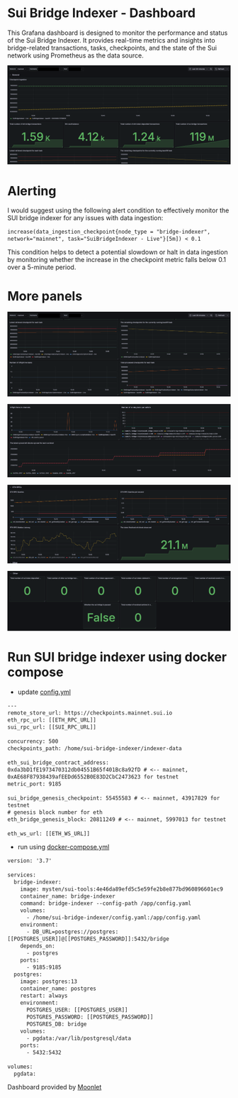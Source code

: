 # Sui Bridge Indexer - Dashboard

This Grafana dashboard is designed to monitor the performance and status of the Sui Bridge Indexer. It provides real-time metrics and insights into bridge-related transactions, tasks, checkpoints, and the state of the Sui network using Prometheus as the data source.

![overview](./images/6.png)



# Alerting

I would suggest using the following alert condition to effectively monitor the SUI bridge indexer for any issues with data ingestion:

```
increase(data_ingestion_checkpoint{node_type = "bridge-indexer", network="mainnet", task="SuiBridgeIndexer - Live"}[5m]) < 0.1
```

This condition helps to detect a potential slowdown or halt in data ingestion by monitoring whether the increase in the checkpoint metric falls below 0.1 over a 5-minute period.


# More panels
![overview](./images/7.png)

![overview](./images/3.png)

![overview](./images/4.png)

![overview](./images/5.png)


# Run SUI bridge indexer using docker compose

- update [config.yml](./run-sui-bridge-indexer/config.yml)

```
---
remote_store_url: https://checkpoints.mainnet.sui.io
eth_rpc_url: [[ETH_RPC_URL]]
sui_rpc_url: [[SUI_RPC_URL]]

concurrency: 500
checkpoints_path: /home/sui-bridge-indexer/indexer-data

eth_sui_bridge_contract_address: 0xda3bD1fE1973470312db04551B65f401Bc8a92fD # <-- mainnet, 0xAE68F87938439afEEDd6552B0E83D2CbC2473623 for testnet
metric_port: 9185

sui_bridge_genesis_checkpoint: 55455583 # <-- mainnet, 43917829 for testnet
# genesis block number for eth
eth_bridge_genesis_block: 20811249 # <-- mainnet, 5997013 for testnet

eth_ws_url: [[ETH_WS_URL]]
```

- run using [docker-compose.yml](./run-sui-bridge-indexer/docker-compose.yml)

```
version: '3.7'

services:
  bridge-indexer:
    image: mysten/sui-tools:4e46da89efd5c5e59fe2b8e877bd960896601ec9
    container_name: bridge-indexer
    command: bridge-indexer --config-path /app/config.yaml
    volumes:
      - /home/sui-bridge-indexer/config.yaml:/app/config.yaml
    environment:
      - DB_URL=postgres://postgres:[[POSTGRES_USER]]@[[POSTGRES_PASSWORD]]:5432/bridge
    depends_on:
      - postgres
    ports:
      - 9185:9185
  postgres:
    image: postgres:13
    container_name: postgres
    restart: always
    environment:
      POSTGRES_USER: [[POSTGRES_USER]]
      POSTGRES_PASSWORD: [[POSTGRES_PASSWORD]]
      POSTGRES_DB: bridge
    volumes:
      - pgdata:/var/lib/postgresql/data
    ports:
      - 5432:5432

volumes:
  pgdata:
```


Dashboard provided by [Moonlet](https://moonlet.io)